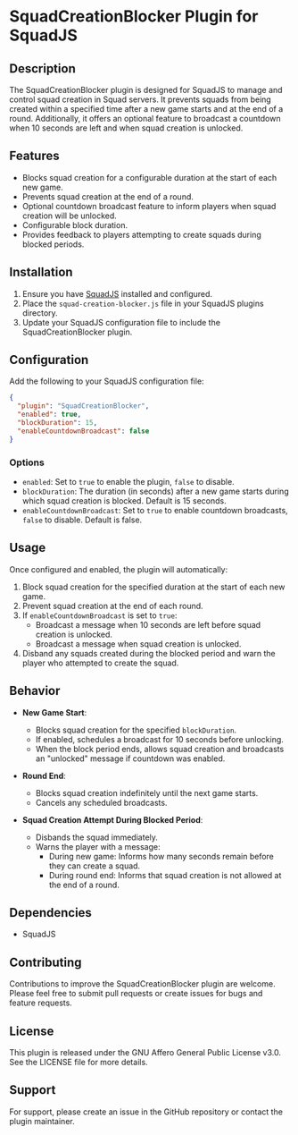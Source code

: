 # SquadCreationBlocker Plugin for SquadJS

## Description

The SquadCreationBlocker plugin is designed for SquadJS to manage and control squad creation in Squad servers. It prevents squads from being created within a specified time after a new game starts and at the end of a round. Additionally, it offers an optional feature to broadcast a countdown when 10 seconds are left and when squad creation is unlocked.

## Features

- Blocks squad creation for a configurable duration at the start of each new game.
- Prevents squad creation at the end of a round.
- Optional countdown broadcast feature to inform players when squad creation will be unlocked.
- Configurable block duration.
- Provides feedback to players attempting to create squads during blocked periods.

## Installation

1. Ensure you have [SquadJS](https://github.com/Team-Silver-Sphere/SquadJS) installed and configured.
2. Place the `squad-creation-blocker.js` file in your SquadJS plugins directory.
3. Update your SquadJS configuration file to include the SquadCreationBlocker plugin.

## Configuration

Add the following to your SquadJS configuration file:

```json
{
  "plugin": "SquadCreationBlocker",
  "enabled": true,
  "blockDuration": 15,
  "enableCountdownBroadcast": false
}
```

### Options

- `enabled`: Set to `true` to enable the plugin, `false` to disable.
- `blockDuration`: The duration (in seconds) after a new game starts during which squad creation is blocked. Default is 15 seconds.
- `enableCountdownBroadcast`: Set to `true` to enable countdown broadcasts, `false` to disable. Default is false.

## Usage

Once configured and enabled, the plugin will automatically:

1. Block squad creation for the specified duration at the start of each new game.
2. Prevent squad creation at the end of each round.
3. If `enableCountdownBroadcast` is set to `true`:
   - Broadcast a message when 10 seconds are left before squad creation is unlocked.
   - Broadcast a message when squad creation is unlocked.
4. Disband any squads created during the blocked period and warn the player who attempted to create the squad.

## Behavior

- **New Game Start**: 
  - Blocks squad creation for the specified `blockDuration`.
  - If enabled, schedules a broadcast for 10 seconds before unlocking.
  - When the block period ends, allows squad creation and broadcasts an "unlocked" message if countdown was enabled.

- **Round End**: 
  - Blocks squad creation indefinitely until the next game starts.
  - Cancels any scheduled broadcasts.

- **Squad Creation Attempt During Blocked Period**:
  - Disbands the squad immediately.
  - Warns the player with a message:
    - During new game: Informs how many seconds remain before they can create a squad.
    - During round end: Informs that squad creation is not allowed at the end of a round.

## Dependencies

- SquadJS

## Contributing

Contributions to improve the SquadCreationBlocker plugin are welcome. Please feel free to submit pull requests or create issues for bugs and feature requests.

## License

This plugin is released under the GNU Affero General Public License v3.0. See the LICENSE file for more details.

## Support

For support, please create an issue in the GitHub repository or contact the plugin maintainer.
